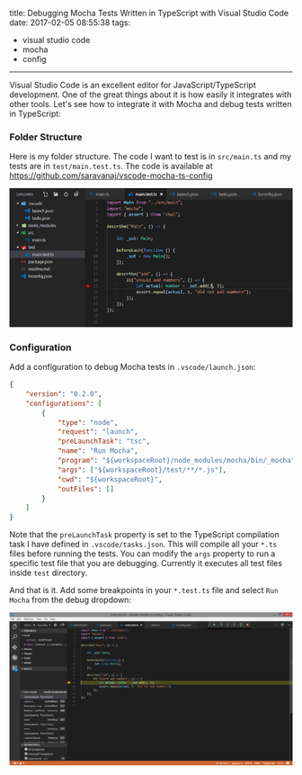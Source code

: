 title: Debugging Mocha Tests Written in TypeScript with Visual Studio Code
date: 2017-02-05 08:55:38
tags:
- visual studio code
- mocha
- config
---

Visual Studio Code is an excellent editor for JavaScript/TypeScript development. One of the great things about it is how easily it integrates with other tools. Let's see how to integrate it with Mocha and debug tests written in TypeScript:

### Folder Structure

Here is my folder structure. The code I want to test is in `src/main.ts` and my tests are in `test/main.test.ts`. The code is available at https://github.com/saravanaj/vscode-mocha-ts-config

![Folder structure](/images/mocha-folder-structure.png)

### Configuration

Add a configuration to debug Mocha tests in `.vscode/launch.json`:

```json
{
    "version": "0.2.0",
    "configurations": [
        {
            "type": "node",
            "request": "launch",
            "preLaunchTask": "tsc",
            "name": "Run Mocha",
            "program": "${workspaceRoot}/node_modules/mocha/bin/_mocha",
            "args": ["${workspaceRoot}/test/**/*.js"],
            "cwd": "${workspaceRoot}",
            "outFiles": []
        }
    ]
}
```

Note that the `preLaunchTask` property is set to the TypeScript compilation task I have defined in `.vscode/tasks.json`. This will compile all your `*.ts` files before running the tests. You can modify the `args` property to run a specific test file that you are debugging. Currently it executes all test files inside `test` directory.

And that is it. Add some breakpoints in your `*.test.ts` file and select `Run Mocha` from the debug dropdown:

![Debugger](/images/mocha-debugger.png)

